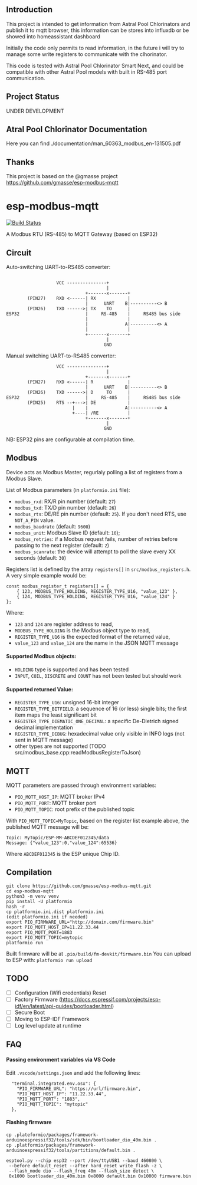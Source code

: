 ## Introduction
This project is intended to get information from Astral Pool Chlorinators and publish it to mqtt browser, this information can be stores into influxdb or be showed into homeassistant dashboard

Initially the code only permits to read information, in the future i will try to manage some write registers to communicate with the clhorinator.

This code is tested with Astral Pool Chlorinator Smart Next, and could be compatible with other Astral Pool models with built in RS-485 port communication.

## Project Status 

UNDER DEVELOPMENT

## Atral Pool Chlorinator Documentation

Here you can find ./documentation/man_60363_modbus_en-131505.pdf

## Thanks 

This project is based on the @gmasse project https://github.com/gmasse/esp-modbus-mqtt 

# esp-modbus-mqtt
[![Build Status](https://travis-ci.com/gmasse/esp-modbus-mqtt.svg?branch=master)](https://travis-ci.com/gmasse/esp-modbus-mqtt)

A Modbus RTU (RS-485) to MQTT Gateway (based on ESP32)

## Circuit

Auto-switching UART-to-RS485 converter:
```

                   VCC ---------------+
                                      |
                              +-------x-------+
        (PIN27)    RXD <------| RX            |
                              |      UART    B|----------<> B
        (PIN26)    TXD ------>| TX    TO      |
ESP32                         |     RS-485    |     RS485 bus side
                              |               |
                              |              A|----------<> A
                              |               |
                              +-------x-------+
                                      |
                                     GND
```
Manual switching UART-to-RS485 converter:
```
                   VCC ---------------+
                                      |
                              +-------x-------+
        (PIN27)    RXD <------| R             |
                              |      UART    B|----------<> B
        (PIN26)    TXD ------>| D     TO      |
ESP32                         |     RS-485    |     RS485 bus side
        (PIN25)    RTS --+--->| DE            |
                         |    |              A|----------<> A
                         +----| /RE           |
                              +-------x-------+
                                      |
                                     GND
```
NB: ESP32 pins are configurable at compilation time.

## Modbus

Device acts as Modbus Master, regurlaly polling a list of registers from a Modbus Slave.

List of Modbus parameters (in `platformio.ini` file):
 - `modbus_rxd`: RX/R pin number (default: `27`)
 - `modbus_txd`: TX/D pin number (default: `26`)
 - `modbus_rts`: DE/RE pin number (default: `25`). If you don't need RTS, use `NOT_A_PIN` value.
 - `modbus_baudrate` (default: `9600`)
 - `modbus_unit`: Modbus Slave ID (default: `10`);
 - `modbus_retries`: if a Modbus request fails, number of retries before passing to the next register (default: `2`)
 - `modbus_scanrate`: the device will attempt to poll the slave every XX seconds (default: `30`)

Registers list is defined by the array `registers[]` in `src/modbus_registers.h`.
A very simple example would be:
```
const modbus_register_t registers[] = {
    { 123, MODBUS_TYPE_HOLDING, REGISTER_TYPE_U16, "value_123" },
    { 124, MODBUS_TYPE_HOLDING, REGISTER_TYPE_U16, "value_124" }
};
```
Where:
 - `123` and `124` are register address to read,
 - `MODBUS_TYPE_HOLDING` is the Modbus object type to read,
 - `REGISTER_TYPE_U16` is the expected format of the returned value,
 - `value_123` and `value_124` are the name in the JSON MQTT message

#### Supported Modbus objects:
 - `HOLDING` type is supported and has been tested
 - `INPUT`, `COIL`, `DISCRETE` and `COUNT` has not been tested but should work

#### Supported returned Value:
 - `REGISTER_TYPE_U16`: unsigned 16-bit integer
 - `REGISTER_TYPE_BITFIELD`: a sequence of 16 (or less) single bits; the first item maps the least significant bit
 - `REGISTER_TYPE_DIEMATIC_ONE_DECIMAL`: a specific De-Dietrich signed decimal implementation
 - `REGISTER_TYPE_DEBUG`: hexadecimal value only visible in INFO logs (not sent in MQTT message)
 - other types are not supported (TODO src/modbus_base.cpp:readModbusRegisterToJson)

## MQTT

MQTT parameters are passed through environment variables:
 - `PIO_MQTT_HOST_IP`: MQTT broker IPv4
 - `PIO_MQTT_PORT`: MQTT broker port
 - `PIO_MQTT_TOPIC`: root prefix of the published topic

With `PIO_MQTT_TOPIC=MyTopic`, based on the register list example above, the published MQTT message will be:
```
Topic: MyTopic/ESP-MM-ABCDEF012345/data
Message: {"value_123":0,"value_124":65536}
```
Where `ABCDEF012345` is the ESP unique Chip ID.

## Compilation

```
git clone https://github.com/gmasse/esp-modbus-mqtt.git
cd esp-modbus-mqtt
python3 -m venv venv
pip install -U platformio
hash -r
cp platformio.ini.dist platformio.ini
(edit platformio.ini if needed)
export PIO_FIRMWARE_URL="http://domain.com/firmware.bin"
export PIO_MQTT_HOST_IP=11.22.33.44
export PIO_MQTT_PORT=1883
export PIO_MQTT_TOPIC=mytopic
platformio run
```

Built firmware will be at `.pio/build/fm-devkit/firmware.bin`
You can upload to ESP with: `platformio run upload`

## TODO

- [ ] Configuration (Wifi credentials) Reset
- [ ] Factory Firmware (https://docs.espressif.com/projects/esp-idf/en/latest/api-guides/bootloader.html)
- [ ] Secure Boot
- [ ] Moving to ESP-IDF Framework
- [ ] Log level update at runtime

## FAQ
#### Passing environment variables via VS Code
Edit `.vscode/settings.json` and add the following lines:
```
  "terminal.integrated.env.osx": {
    "PIO_FIRMWARE_URL": "https://url/firmware.bin",
    "PIO_MQTT_HOST_IP": "11.22.33.44",
    "PIO_MQTT_PORT": "1883",
    "PIO_MQTT_TOPIC": "mytopic"
  },
```

#### Flashing firmware
```
cp .plateformio/packages/framework-arduinoespressif32/tools/sdk/bin/bootloader_dio_40m.bin .
cp .platformio/packages/framework-arduinoespressif32/tools/partitions/default.bin .

esptool.py --chip esp32 --port /dev/ttyUSB1 --baud 460800 \
 --before default_reset --after hard_reset write_flash -z \
 --flash_mode dio --flash_freq 40m --flash_size detect \
 0x1000 bootloader_dio_40m.bin 0x8000 default.bin 0x10000 firmware.bin
```
